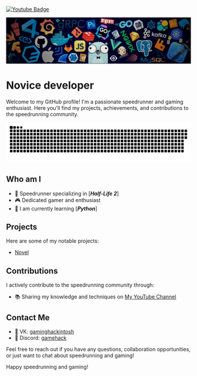 <div id="badges">
  <a href="https://www.youtube.com/channel/UCrKASsAjc_J-ANMUw-ui6iA">
    <img src="https://img.shields.io/badge/YouTube-red?style=for-the-badge&logo=youtube&logoColor=white" alt="Youtube Badge"/>
  </a>
</div>




<p align="center">
  <img src="203785020-2b4826c1-7ddb-4de8-b65b-ebf6e04c5290.jpeg" />
</p>


# Novice developer

Welcome to my GitHub profile! I'm a passionate speedrunner and gaming enthusiast. Here you'll find my projects, achievements, and contributions to the speedrunning community.
<p align="center">
  <img src="https://github.com/GamingHackintosh/GamingHackintosh/blob/main/github-snake.svg" alt="GitHub Snake Animation" />
</p>

## Who am I

- 💨 Speedrunner specializing in [***Half-Life 2***]
- 🎮 Dedicated gamer and enthusiast
- 🌱 I am currently learning [***Python***]



## Projects

Here are some of my notable projects:

- [Novel](https://github.com/GamingHackintosh/Half-life-2--Blamod)

## Contributions

I actively contribute to the speedrunning community through:

- 📚 Sharing my knowledge and techniques on [My YouTube Channel]([https://www.youtube.com/channel/UCrKASsAjc_J-ANMUw-ui6iA])


## Contact Me

- 📧 VK: [gaminghackintosh](https://vk.com/gaminghackintosh)
- 💬 Discord: [gamehack](https://discord.com/invite/dgxrRMsmjG)

Feel free to reach out if you have any questions, collaboration opportunities, or just want to chat about speedrunning and gaming!


Happy speedrunning and gaming!
